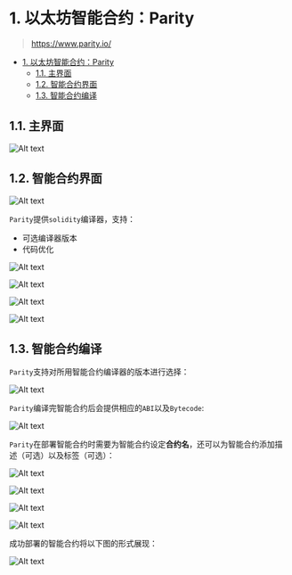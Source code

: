 # 1. 以太坊智能合约：Parity

> https://www.parity.io/

<!-- TOC -->

- [1. 以太坊智能合约：Parity](#1-%E4%BB%A5%E5%A4%AA%E5%9D%8A%E6%99%BA%E8%83%BD%E5%90%88%E7%BA%A6%EF%BC%9Aparity)
    - [1.1. 主界面](#11-%E4%B8%BB%E7%95%8C%E9%9D%A2)
    - [1.2. 智能合约界面](#12-%E6%99%BA%E8%83%BD%E5%90%88%E7%BA%A6%E7%95%8C%E9%9D%A2)
    - [1.3. 智能合约编译](#13-%E6%99%BA%E8%83%BD%E5%90%88%E7%BA%A6%E7%BC%96%E8%AF%91)

<!-- /TOC -->

## 1.1. 主界面

![Alt text](../../img/SmartContract/Parity/ParityUI_1.png)

## 1.2. 智能合约界面

![Alt text](../../img/SmartContract/Parity/ParityUI_2.png)

`Parity`提供`solidity`编译器，支持：

- 可选编译器版本
- 代码优化

![Alt text](../../img/SmartContract/Parity/ParityUI_3.png)

![Alt text](../../img/SmartContract/Parity/ParityUI_4.png)

![Alt text](../../img/SmartContract/Parity/ParityUI_5.png)

![Alt text](../../img/SmartContract/Parity/ParityUI_6.png)

## 1.3. 智能合约编译

`Parity`支持对所用智能合约编译器的版本进行选择：

![Alt text](../../img/SmartContract/Parity/ParityDev_1.png)

`Parity`编译完智能合约后会提供相应的`ABI`以及`Bytecode`:

![Alt text](../../img/SmartContract/Parity/ParityDev_2.png)

`Parity`在部署智能合约时需要为智能合约设定**合约名**，还可以为智能合约添加描述（可选）以及标签（可选）：

![Alt text](../../img/SmartContract/Parity/ParityDev_3.png)

![Alt text](../../img/SmartContract/Parity/ParityDev_4.png)

![Alt text](../../img/SmartContract/Parity/ParityDev_5.png)

![Alt text](../../img/SmartContract/Parity/ParityDev_6.png)

成功部署的智能合约将以下图的形式展现：

![Alt text](../../img/SmartContract/Parity/ParityDev_7.png)